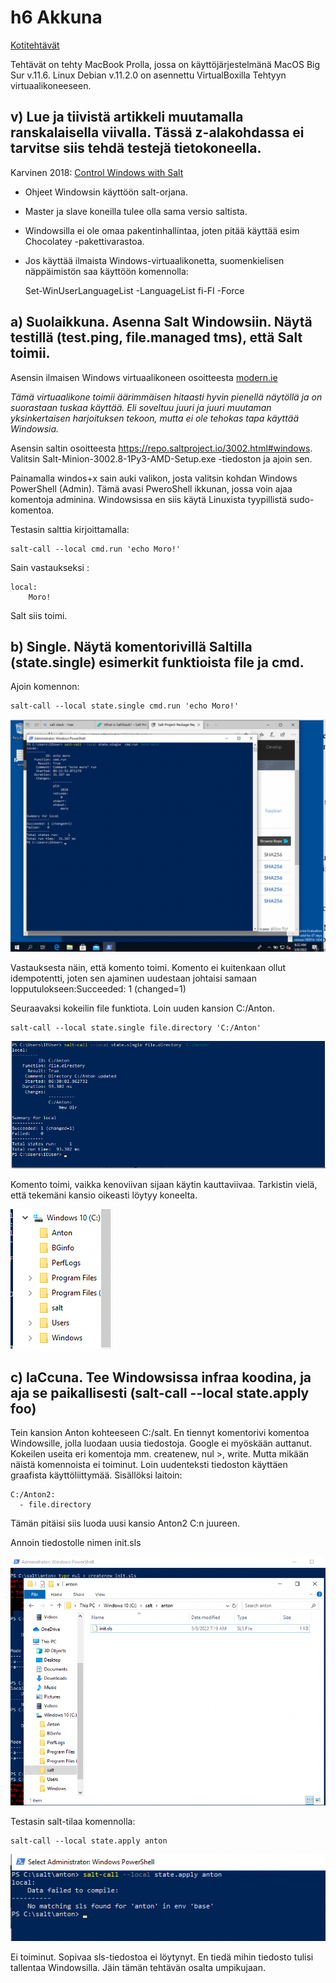 # h6 Akkuna

[Kotitehtävät](https://terokarvinen.com/2021/configuration-management-systems-2022-spring/)

Tehtävät on tehty MacBook Prolla, jossa on käyttöjärjestelmänä MacOS Big Sur v.11.6. Linux Debian v.11.2.0 on asennettu VirtualBoxilla Tehtyyn virtuaalikoneeseen.

## v) Lue ja tiivistä artikkeli muutamalla ranskalaisella viivalla. Tässä z-alakohdassa ei tarvitse siis tehdä testejä tietokoneella.

Karvinen 2018: [Control Windows with Salt](https://terokarvinen.com/2018/04/18/control-windows-with-salt/)

- Ohjeet Windowsin käyttöön salt-orjana.
- Master ja slave koneilla tulee olla sama versio saltista.
- Windowsilla ei ole omaa pakentinhallintaa, joten pitää käyttää esim Chocolatey -pakettivarastoa.
- Jos käyttää ilmaista Windows-virtuaalikonetta, suomenkielisen näppäimistön saa käyttöön komennolla:

	Set-WinUserLanguageList -LanguageList fi-FI -Force

## a) Suolaikkuna. Asenna Salt Windowsiin. Näytä testillä (test.ping, file.managed tms), että Salt toimii.

Asensin ilmaisen Windows virtuaalikoneen osoitteesta [modern.ie](https://developer.microsoft.com/en-us/microsoft-edge/tools/vms/) 

*Tämä virtuaalikone toimii äärimmäisen hitaasti hyvin pienellä näytöllä ja on suorastaan tuskaa käyttää. Eli soveltuu juuri ja juuri muutaman yksinkertaisen harjoituksen tekoon, mutta ei ole tehokas tapa käyttää Windowsia.*

Asensin saltin osoitteesta https://repo.saltproject.io/3002.html#windows. Valitsin Salt-Minion-3002.8-1Py3-AMD-Setup.exe -tiedoston ja ajoin sen. 

Painamalla windos+x sain auki valikon, josta valitsin kohdan Windows PowerShell (Admin). Tämä avasi PweroShell ikkunan, jossa voin ajaa komentoja adminina. Windowsissa en siis käytä Linuxista tyypillistä sudo-komentoa. 

Testasin salttia kirjoittamalla:

	salt-call --local cmd.run 'echo Moro!'

Sain  vastaukseksi :

	local:
		Moro!

Salt siis toimi.

## b) Single. Näytä komentorivillä Saltilla (state.single) esimerkit funktioista file ja cmd.

Ajoin komennon:

	salt-call --local state.single cmd.run 'echo Moro!'

![Kuvakaappaus](kuva0.png)

Vastauksesta näin, että komento toimi. Komento ei kuitenkaan ollut idempotentti, joten sen ajaminen uudestaan johtaisi samaan lopputulokseen:Succeeded: 1 (changed=1)

Seuraavaksi kokeilin file funktiota. Loin uuden kansion C:/Anton.

	salt-call --local state.single file.directory 'C:/Anton'

![Kuvakaappaus](kuva1.png)

Komento toimi, vaikka kenoviivan sijaan käytin kauttaviivaa. Tarkistin vielä, että tekemäni kansio oikeasti löytyy koneelta.

![Kuvakaappaus](kuva2.png)

## c) IaCcuna. Tee Windowsissa infraa koodina, ja aja se paikallisesti (salt-call --local state.apply foo)

Tein kansion Anton kohteeseen C:/salt. En tiennyt komentorivi komentoa Windowsille, jolla luodaan uusia tiedostoja. Google ei myöskään auttanut. Kokeilen useita eri komentoja mm. createnew, nul >, write. Mutta mikään näistä komennoista ei toiminut. Loin uudenteksti tiedoston käyttäen graafista käyttöliittymää. Sisällöksi laitoin:

	C:/Anton2:
	  - file.directory

Tämän pitäisi siis luoda uusi kansio Anton2 C:n juureen.

Annoin tiedostolle nimen init.sls

![Kuvakaappaus](kuva3.png)

Testasin salt-tilaa komennolla:

	salt-call --local state.apply anton

![Kuvakaappaus](kuva4.png)

Ei toiminut. Sopivaa sls-tiedostoa ei löytynyt. En tiedä mihin tiedosto tulisi tallentaa Windowsilla. Jäin tämän tehtävän osalta umpikujaan.



